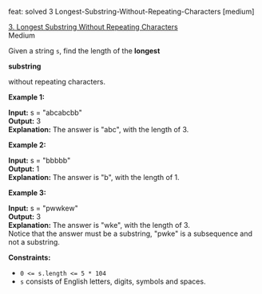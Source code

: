 feat: solved 3 Longest-Substring-Without-Repeating-Characters [medium]

[3. Longest Substring Without Repeating Characters](https://leetcode.com/problems/longest-substring-without-repeating-characters/)  
Medium

Given a string  `s`, find the length of the  **longest**

**substring**

without repeating characters.

**Example 1:**

**Input:** s = "abcabcbb"  
**Output:** 3  
**Explanation:** The answer is "abc", with the length of 3.

**Example 2:**

**Input:** s = "bbbbb"  
**Output:** 1  
**Explanation:** The answer is "b", with the length of 1.

**Example 3:**

**Input:** s = "pwwkew"  
**Output:** 3  
**Explanation:** The answer is "wke", with the length of 3.  
Notice that the answer must be a substring, "pwke" is a subsequence and not a substring.

**Constraints:**

-   `0 <= s.length <= 5 * 104`
-   `s`  consists of English letters, digits, symbols and spaces.